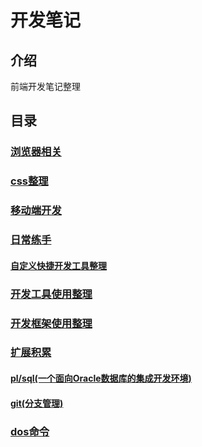 # 开发笔记

## 介绍

前端开发笔记整理

## 目录

### [浏览器相关](./webDev/browser/index.MarkDown)

### [css整理](./webDev/css/index.MarkDown)

### [移动端开发](./webDev/mobile/index.MarkDown)

### [日常练手](./dev/index.MarkDown)

#### [自定义快捷开发工具整理](./dev/custom_tool/index.MarkDown)

### [开发工具使用整理](./tool/index.MarkDown)

### [开发框架使用整理](./iframe/index.MarkDown)

### [扩展积累](./extend/index.MarkDown)

#### [pl/sql(一个面向Oracle数据库的集成开发环境)](./extend/pl_sql/index.MarkDown)

#### [git(分支管理)](./extend/git/index.MarkDown)

### [dos命令](./extend/dos/index.MarkDown)